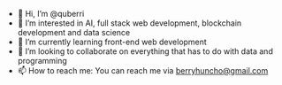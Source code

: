 - 👋 Hi, I’m @quberri
- 👀 I’m interested in AI, full stack web development, blockchain development and data science
- 🌱 I’m currently learning front-end web development
- 💞️ I’m looking to collaborate on everything that has to do with data and programming 
- 📫 How to reach me: You can reach me via berryhuncho@gmail.com

<!---
quberri/quberri is a ✨ special ✨ repository because its `README.md` (this file) appears on your GitHub profile.
You can click the Preview link to take a look at your changes.
--->
